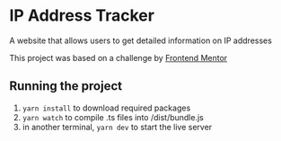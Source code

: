 # IP Address Tracker
A website that allows users to get detailed information on IP addresses

This project was based on a challenge by [Frontend Mentor](https://www.frontendmentor.io/challenges/ip-address-tracker-I8-0yYAH0)

## Running the project
1. `yarn install` to download required packages
2. `yarn watch` to compile .ts files into /dist/bundle.js
3. in another terminal, `yarn dev` to start the live server